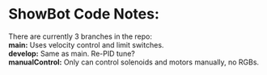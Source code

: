 # ShowBot Code Notes:  
There are currently 3 branches in the repo:  
**main:** Uses velocity control and limit switches.  
**develop:** Same as main. Re-PID tune?  
**manualControl:** Only can control solenoids and motors manually, no RGBs.  
  
